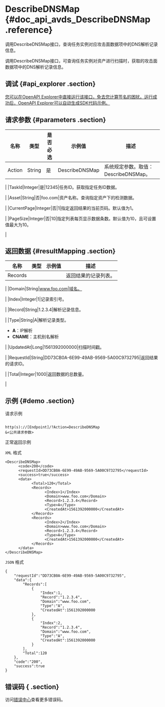 # DescribeDNSMap {#doc_api_avds_DescribeDNSMap .reference}

调用DescribeDNSMap接口，查询任务实例对应攻击面数据项中的DNS解析记录信息。

调用DescribeDNSMap接口，可查询任务实例对资产进行扫描时，获取的攻击面数据项中的DNS解析记录信息。

## 调试 {#api_explorer .section}

[您可以在OpenAPI Explorer中直接运行该接口，免去您计算签名的困扰。运行成功后，OpenAPI Explorer可以自动生成SDK代码示例。](https://api.aliyun.com/#product=avds&api=DescribeDNSMap&type=RPC&version=2017-11-29)

## 请求参数 {#parameters .section}

|名称|类型|是否必选|示例值|描述|
|--|--|----|---|--|
|Action|String|是|DescribeDNSMap|系统规定参数。取值：DescribeDNSMap。

 |
|TaskId|Integer|是|12345|任务ID。获取指定任务ID数据。

 |
|Asset|String|否|foo.com|资产名称。查询指定资产下的检测数据。

 |
|CurrentPage|Integer|否|1|指定返回结果的当前页码。默认值为1。

 |
|PageSize|Integer|否|10|指定列表每页显示数据条数。默认值为10，且可设置值最大为10。

 |

## 返回数据 {#resultMapping .section}

|名称|类型|示例值|描述|
|--|--|---|--|
|Records| | |返回结果的记录列表。

 |
|Domain|String|www.foo.com|域名。

 |
|Index|Integer|1|记录索引号。

 |
|Record|String|1.2.3.4|解析记录信息。

 |
|Type|String|A|解析记录类型。

 -   **A**：IP解析
-   **CNAME**：主机别名解析

 |
|UpdatedAt|Long|1561392000000|扫描时间戳。

 |
|RequestId|String|DD73CB0A-6E99-49AB-9569-5A00C9732795|返回结果的请求ID。

 |
|Total|Integer|1000|返回数据的总数量。

 |

## 示例 {#demo .section}

请求示例

``` {#request_demo}

http(s)://[Endpoint]/?Action=DescribeDNSMap
&<公共请求参数>

```

正常返回示例

`XML` 格式

``` {#xml_return_success_demo}
<DescribeDNSMap>
	  <code>200</code>
	  <requestId>DD73CB0A-6E99-49AB-9569-5A00C9732795</requestId>
	  <success>true</success>
	  <data>
		    <Total>120</Total>
		    <Records>
			      <Index>1</Index>
			      <Domain>www.foo.com</Domain>
			      <Record>1.2.3.4</Record>
			      <Type>A</Type>
			      <CreatedAt>1561392000000</CreatedAt>
		    </Records>
		    <Records>
			      <Index>2</Index>
			      <Domain>www.foo.com</Domain>
			      <Record>1.2.3.4</Record>
			      <Type>A</Type>
			      <CreatedAt>1561392000000</CreatedAt>
		    </Records>
	  </data>
</DescribeDNSMap>
```

`JSON` 格式

``` {#json_return_success_demo}
{
	"requestId":"DD73CB0A-6E99-49AB-9569-5A00C9732795",
	"data":{
		"Records":[
			{
				"Index":1,
				"Record":"1.2.3.4",
				"Domain":"www.foo.com",
				"Type":"A",
				"CreatedAt":1561392000000
			},
			{
				"Index":2,
				"Record":"1.2.3.4",
				"Domain":"www.foo.com",
				"Type":"A",
				"CreatedAt":1561392000000
			}
		],
		"Total":120
	},
	"code":"200",
	"success":true
}
```

## 错误码 { .section}

访问[错误中心](https://error-center.alibabacloud.com/status/product/avds)查看更多错误码。

